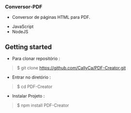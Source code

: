 ### Conversor-PDF
 
 
- Conversor de páginas HTML para PDF.
 
* JavaScript
* NodeJS

 
## Getting started
 
* Para clonar repositório :
>    $  git clone https://github.com/CallyCa/PDF-Creator.git
* Entrar no diretório :
>    $  cd PDF-Creator
* Instalar Projeto :
>    $ npm install PDF-Creator
